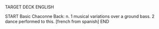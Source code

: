 TARGET DECK
ENGLISH

START
Basic
Chaconne
Back: n. 1 musical variations over a ground bass. 2 dance performed to this. [french from spanish]
END
